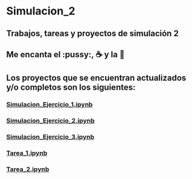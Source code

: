 # Simulacion_2
## Trabajos, tareas y proyectos de simulación 2 

## Me encanta el :pussy:, :coffee: y la :pizza:

## Los proyectos que se encuentran actualizados y/o completos son los siguientes:
  ### [Simulacion_Ejercicio_1.ipynb](https://github.com/BlaeckHardt/Simulacion_2/blob/f84838493ef0cd2bf1414c3f2cee127f8699a6f8/Simulacion_Ejercicio_1.ipynb)
  ### [Simulacion_Ejercicio_2.ipynb](https://github.com/BlaeckHardt/Simulacion_2/blob/1bb930d342b5ba1a693e8dbe2d0b9e2ff1c59c57/Simulacion_Ejercicio_2.ipynb)
  ### [Simulacion_Ejercicio_3.ipynb](https://github.com/BlaeckHardt/Simulacion_2/blob/fb86950faadca55663f05fa93ea0c8a3819293c1/Simulacion_Ejercicio_3.ipynb)
  ### [Tarea_1.ipynb](https://github.com/BlaeckHardt/Simulacion_2/blob/de5057424b0d18344eaf0ecac2396d5db7867673/Tarea_1.ipynb)
  ### [Tarea_2.ipynb](https://github.com/BlaeckHardt/Simulacion_2/blob/cbe397839d2750ed012deeb3384ff54ffa4a3d7d/Tarea_2.ipynb)
